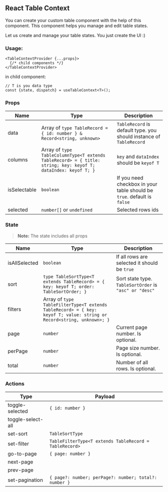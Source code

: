 ## React Table Context

You can create your custom table component with the help of this component. This component helps you manage and edit
table states.

Let us create and manage your table states. You just create the UI :)

### Usage:

```tsx
<TableContextProvider {...props}>
  {/* child components */}
</TableContextProvider>
```

in child component:

```tsx
// T is you data type
const {state, dispatch} = useTableContext<T>();
```

### Props

| Name         | Type                                                                                                                       | Description                                                             |
|--------------|----------------------------------------------------------------------------------------------------------------------------|-------------------------------------------------------------------------|
| data         | Array of `type TableRecord = { id: number } & Record<string, unknown>`                                                     | `TableRecord` is default type. you should instance of `TableRecord`     |
| columns      | Array of `type TableColumnType<T extends TableRecord> = { title: string; key: keyof T; dataIndex: keyof T; }` | `key` and `dataIndex` should be `keyof T`                               |
| isSelectable | `boolean`                                                                                                                  | If you need checkbox in your table should be `true`. default is `false` |
| selected     | `number[]` or `undefined`                                                                                                  | Selected rows ids                                                       |

### State

> **Note:** The state includes all props

| Name          | Type                                                                                                                 | Description                                            |
|---------------|----------------------------------------------------------------------------------------------------------------------|--------------------------------------------------------|
| isAllSelected | `boolean`                                                                                                            | If all rows are selected it should be `true`           |
| sort          | `type TableSortType<T extends TableRecord> = { key: keyof T; order: TableSortOrder; }`                               | Sort state type. `TableSortOrder` is `"asc" or "desc"` |
| filters | Array of `type TableFilterType<T extends TableRecord> = { key: keyof T; value: string or Record<string, unknown>; }` |                                                        |
| page              | `number`                                                                                                              | Current page number. Is optional.                      |
| perPage              | `number`                                                                                                              | Page size number. Is optional.                         |
| total              | `number`                                                                                                              | Number of all rows. Is optional.                       |

### Actions
| Type            | Payload                                                |
|-----------------|--------------------------------------------------------|
 | toggle-selected | `{ id: number }`                                       |
| toggle-select-all                |                                                        |
| set-sort                | `TableSortType`                                        |
 | set-filter | `TableFilterType<T extends TableRecord = TableRecord>` |
| go-to-page                | `{ page: number }`                                     |
 | next-page |                                                        |
| prev-page                |                                                        |
| set-pagination                | `{ page?: number; perPage?: number; total?: number }`  |